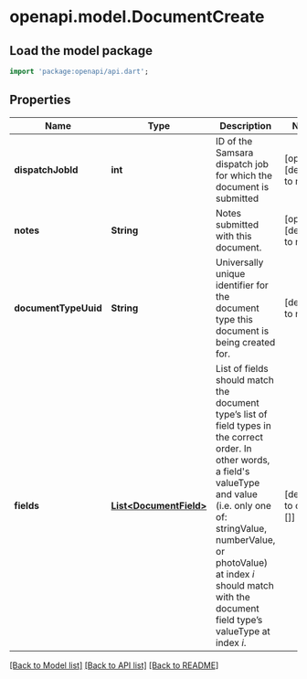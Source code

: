 # openapi.model.DocumentCreate

## Load the model package
```dart
import 'package:openapi/api.dart';
```

## Properties
Name | Type | Description | Notes
------------ | ------------- | ------------- | -------------
**dispatchJobId** | **int** | ID of the Samsara dispatch job for which the document is submitted | [optional] [default to null]
**notes** | **String** | Notes submitted with this document. | [optional] [default to null]
**documentTypeUuid** | **String** | Universally unique identifier for the document type this document is being created for. | [default to null]
**fields** | [**List&lt;DocumentField&gt;**](DocumentField.md) | List of fields should match the document type’s list of field types in the correct order. In other words, a field&#39;s valueType and value (i.e. only one of: stringValue, numberValue, or photoValue) at index _i_ should match with the document field type’s valueType at index _i_. | [default to const []]

[[Back to Model list]](../README.md#documentation-for-models) [[Back to API list]](../README.md#documentation-for-api-endpoints) [[Back to README]](../README.md)


